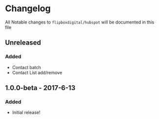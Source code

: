 # Changelog
All Notable changes to `flipboxdigital/hubspot` will be documented in this file

## Unreleased
### Added
- Contact batch
- Contact List add/remove


## 1.0.0-beta - 2017-6-13
### Added
- Initial release!